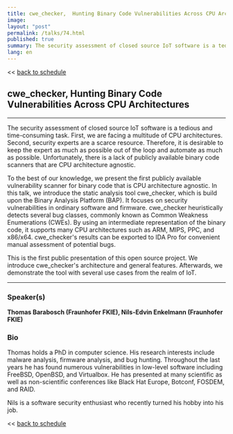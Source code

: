 ```yaml
---
title: cwe_checker,  Hunting Binary Code Vulnerabilities Across CPU Architectures
image: 
layout: "post"
permalink: /talks/74.html
published: true
summary: The security assessment of closed source IoT software is a tedious and time-consuming task. First…
lang: en
---
```

<< [back to schedule](/schedule/)

## cwe_checker,  Hunting Binary Code Vulnerabilities Across CPU Architectures
---


The security assessment of closed source IoT software is a tedious and time-consuming task. First, we are facing a multitude of CPU architectures. Second, security experts are a scarce resource. Therefore, it is desirable to keep the expert as much as possible out of the loop and automate as much as possible. Unfortunately, there is a lack of publicly available binary code scanners that are CPU architecture agnostic.

To the best of our knowledge, we present the first publicly available vulnerability scanner for binary code that is CPU architecture agnostic. In this talk, we introduce the static analysis tool cwe_checker, which is build upon the Binary Analysis Platform (BAP). It focuses on security vulnerabilities in ordinary software and firmware. cwe_checker heuristically detects several bug classes, commonly known as Common Weakness Enumerations (CWEs). By using an intermediate representation of the binary code, it supports many CPU architectures such as ARM, MIPS, PPC, and x86/x64. cwe_checker's results can be exported to IDA Pro for convenient manual assessment of potential bugs.

This is the first public presentation of this open source project. We introduce cwe_checker's architecture and general features. Afterwards, we demonstrate the tool with several use cases from the realm of IoT.

---
### Speaker(s)


**Thomas Barabosch (Fraunhofer FKIE), Nils-Edvin Enkelmann (Fraunhofer FKIE)**

### Bio
Thomas holds a PhD in computer science. His research interests include malware analysis, firmware analysis, and bug hunting. Throughout the last years he has found numerous vulnerabilities in low-level software including FreeBSD, OpenBSD, and Virtualbox. He has presented at many scientific as well as non-scientific conferences like Black Hat Europe, Botconf, FOSDEM, and RAID.

Nils is a software security enthusiast who recently turned his hobby into his job.

<< [back to schedule](/schedule/)